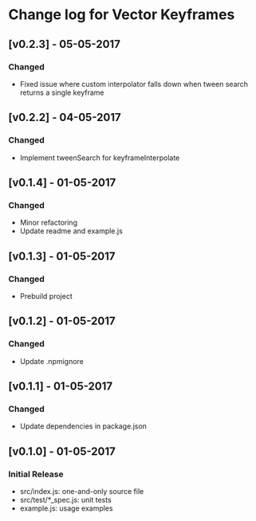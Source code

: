# Change log for Vector Keyframes

## [v0.2.3] - 05-05-2017
### Changed
- Fixed issue where custom interpolator falls down when tween search
  returns a single keyframe

## [v0.2.2] - 04-05-2017
### Changed
- Implement tweenSearch for keyframeInterpolate

## [v0.1.4] - 01-05-2017
### Changed
- Minor refactoring
- Update readme and example.js

## [v0.1.3] - 01-05-2017
### Changed
- Prebuild project

## [v0.1.2] - 01-05-2017
### Changed
- Update .npmignore

## [v0.1.1] - 01-05-2017
### Changed
- Update dependencies in package.json

## [v0.1.0] - 01-05-2017
### Initial Release
- src/index.js: one-and-only source file
- src/test/*_spec.js: unit tests
- example.js: usage examples
